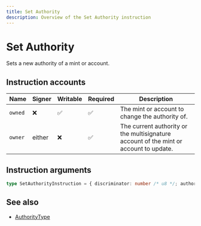 ```yaml
---
title: Set Authority
description: Overview of the Set Authority instruction
---
```


# Set Authority

Sets a new authority of a mint or account.

## Instruction accounts

| Name    | Signer | Writable | Required | Description                                                                           |
| ------- | ------ | -------- | -------- | ------------------------------------------------------------------------------------- |
| `owned` | ❌      | ✅        | ✅        | The mint or account to change the authority of.                                       |
| `owner` | either | ❌        | ✅        | The current authority or the multisignature account of the mint or account to update. |

## Instruction arguments

```ts
type SetAuthorityInstruction = { discriminator: number /* u8 */; authorityType: AuthorityType; newAuthority: Option<Address> }
```

## See also

- [AuthorityType](../types/authorityType.md)